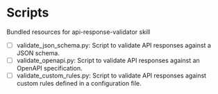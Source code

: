 # Scripts

Bundled resources for api-response-validator skill

- [ ] validate_json_schema.py: Script to validate API responses against a JSON schema.
- [ ] validate_openapi.py: Script to validate API responses against an OpenAPI specification.
- [ ] validate_custom_rules.py: Script to validate API responses against custom rules defined in a configuration file.
